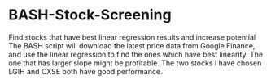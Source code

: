 # BASH-Stock-Screening
Find stocks that have best linear regression results and increase potential
The BASH script will download the latest price data from Google Finance, 
and use the linear regression to find the ones which have best linearity.
The one that has larger slope might be profitable.
The two stocks I have chosen LGIH and CXSE both have good performance. 
 
